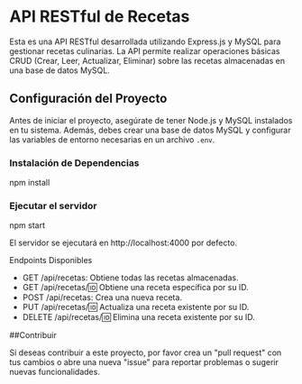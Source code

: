 # API RESTful de Recetas

Esta es una API RESTful desarrollada utilizando Express.js y MySQL para gestionar recetas culinarias. La API permite realizar operaciones básicas CRUD (Crear, Leer, Actualizar, Eliminar) sobre las recetas almacenadas en una base de datos MySQL.

## Configuración del Proyecto

Antes de iniciar el proyecto, asegúrate de tener Node.js y MySQL instalados en tu sistema. Además, debes crear una base de datos MySQL y configurar las variables de entorno necesarias en un archivo `.env`.

### Instalación de Dependencias

npm install

### Ejecutar el servidor

npm start

El servidor se ejecutará en http://localhost:4000 por defecto.

Endpoints Disponibles
 - GET /api/recetas: Obtiene todas las recetas almacenadas.
 - GET /api/recetas/:id: Obtiene una receta específica por su ID.
 - POST /api/recetas: Crea una nueva receta.
 - PUT /api/recetas/:id: Actualiza una receta existente por su ID.
 - DELETE /api/recetas/:id: Elimina una receta existente por su ID.

##Contribuir

Si deseas contribuir a este proyecto, por favor crea un "pull request" con tus cambios o abre una nueva "issue" para reportar problemas o sugerir nuevas funcionalidades.
